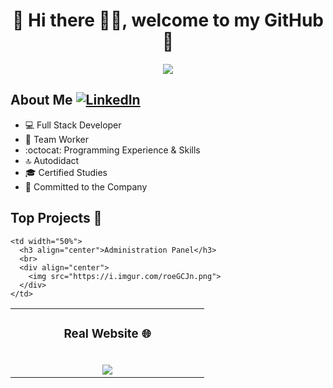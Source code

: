 <div align="center">
  <h1>💾 Hi there 🙋‍♂️, welcome to my GitHub 🚀</h1>
  <img src="https://i.imgur.com/9vxIFNj.png">
</div>


## About Me [![LinkedIn](https://img.shields.io/badge/linkedin-%230077B5.svg?style=for-the-badge&logo=linkedin&logoColor=white)](https://www.linkedin.com/in/pablo-almendro-322488209)

- 💻 Full Stack Developer
- 💚 Team Worker
- :octocat: Programming Experience & Skills
- 🔝 Autodidact
- 🎓 Certified Studies
- 🛅 Committed to the Company
  
## Top Projects 🐲

<table>
  <tr>
    <td width="50%">
      <h3 align="center">Real Website 🌐 </h3>
      <br>
      <div align="center">
        <img src="https://i.imgur.com/roeGCJn.png">
      </div>
    </td>
    
    <td width="50%">
      <h3 align="center">Administration Panel</h3>
      <br>
      <div align="center">
        <img src="https://i.imgur.com/roeGCJn.png">
      </div>
    </td>
</table>
